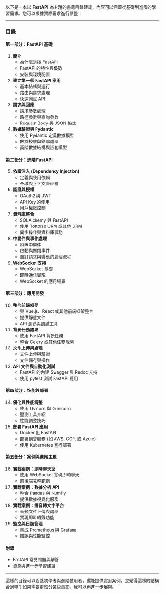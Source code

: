 以下是一本以 **FastAPI** 為主題的書籍目錄建議，內容可以涵蓋從基礎到進階的學習需求。您可以根據實際需求進行調整：  

---

### **目錄**  

#### **第一部分：FastAPI 基礎**  
1. **簡介**  
   - 為什麼選擇 FastAPI  
   - FastAPI 的特性與優勢  
   - 安裝與環境配置  
2. **建立第一個 FastAPI 應用**  
   - 基本結構與運行  
   - 路由與請求處理  
   - 快速測試 API  
3. **請求與回應**  
   - 請求參數處理  
   - 路徑參數與查詢參數  
   - Request Body 與 JSON 格式  
4. **數據驗證與 Pydantic**  
   - 使用 Pydantic 定義數據模型  
   - 數據校驗與錯誤處理  
   - 高階數據結構與嵌套模型  

#### **第二部分：進階 FastAPI**  
5. **依賴注入 (Dependency Injection)**  
   - 定義與使用依賴  
   - 全域與上下文管理器  
6. **認證與授權**  
   - OAuth2 與 JWT  
   - API Key 的使用  
   - 用戶權限控制  
7. **資料庫整合**  
   - SQLAlchemy 與 FastAPI  
   - 使用 Tortoise ORM 或其他 ORM  
   - 異步操作與資料庫事務  
8. **中間件與事件處理**  
   - 設置中間件  
   - 啟動與關閉事件  
   - 自訂請求與響應的處理流程  
9. **WebSocket 支持**  
   - WebSocket 基礎  
   - 即時通信實現  
   - WebSocket 的應用場景  

#### **第三部分：應用開發**  
10. **整合前端框架**  
    - 與 Vue.js、React 或其他前端框架整合  
    - 提供靜態文件  
    - API 測試與調試工具  
11. **背景任務處理**  
    - 使用 FastAPI 背景任務  
    - 整合 Celery 或其他任務隊列  
12. **文件上傳與處理**  
    - 文件上傳與驗證  
    - 文件儲存與操作  
13. **API 文件與自動化測試**  
    - FastAPI 的內建 Swagger 與 Redoc 支持  
    - 使用 pytest 測試 FastAPI 應用  

#### **第四部分：性能與部署**  
14. **優化與性能調整**  
    - 使用 Uvicorn 與 Gunicorn  
    - 壓測工具介紹  
    - 性能調整技巧  
15. **部署 FastAPI 應用**  
    - Docker 化 FastAPI  
    - 部署到雲服務 (如 AWS, GCP, 或 Azure)  
    - 使用 Kubernetes 進行部署  

#### **第五部分：案例與進階主題**  
16. **實戰案例：即時聊天室**  
    - 使用 WebSocket 實現即時聊天  
    - 前後端完整範例  
17. **實戰案例：數據分析 API**  
    - 整合 Pandas 與 NumPy  
    - 提供數據視覺化服務  
18. **實戰案例：語音轉文字平台**  
    - 音頻文件上傳與處理  
    - 實現即時轉錄功能  
19. **監控與日誌管理**  
    - 集成 Prometheus 與 Grafana  
    - 錯誤與性能監控  

#### **附錄**  
- FastAPI 常見問題與解答  
- 資源與進一步學習建議  

---

這樣的目錄可以涵蓋初學者與進階使用者，還能提供實用案例。您覺得這樣的結構合適嗎？如果需要更細分某些章節，我可以再進一步展開。